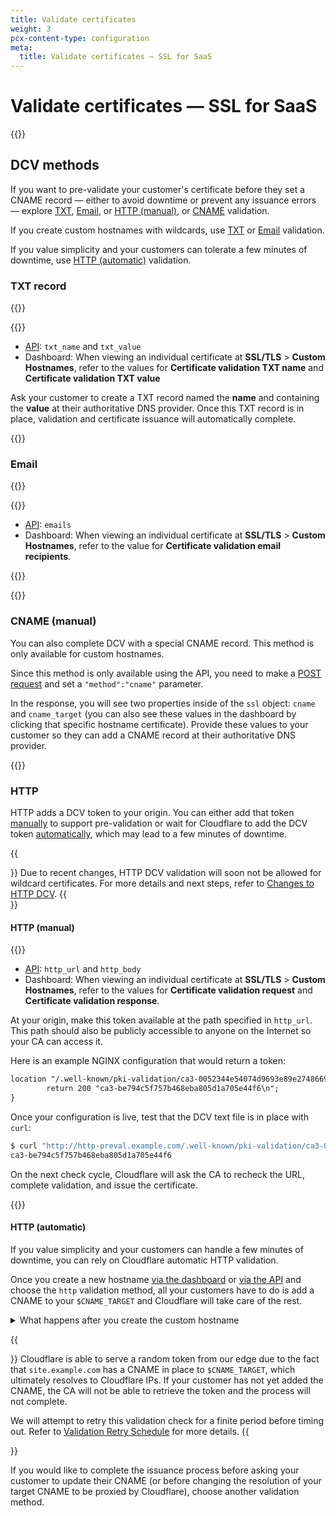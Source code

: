 ```yaml
---
title: Validate certificates
weight: 3
pcx-content-type: configuration
meta:
  title: Validate certificates — SSL for SaaS
---
```


# Validate certificates — SSL for SaaS

{{<render file="_dcv-definition.md">}}

## DCV methods

If you want to pre-validate your customer's certificate before they set a CNAME record — either to avoid downtime or prevent any issuance errors — explore [TXT](#txt), [Email](#email), or [HTTP (manual)](#http-manual), or [CNAME](#cname) validation.

If you create custom hostnames with wildcards, use [TXT](#txt) or [Email](#email) validation.

If you value simplicity and your customers can tolerate a few minutes of downtime, use [HTTP (automatic)](#http-automatic) validation.

### TXT record

{{<render file="_txt-validation-definition.md">}}

{{<render file="_ssl-for-saas-create-hostname.md">}}

- [API](https://api.cloudflare.com/#custom-hostname-for-a-zone-custom-hostname-details): `txt_name` and `txt_value`
- Dashboard: When viewing an individual certificate at **SSL/TLS** > **Custom Hostnames**, refer to the values for **Certificate validation TXT name** and **Certificate validation TXT value**

Ask your customer to create a TXT record named the **name** and containing the **value** at their authoritative DNS provider. Once this TXT record is in place, validation and certificate issuance will automatically complete.

{{<render file="_ssl-for-saas-validate-patch.md">}}

### Email

{{<render file="_email-validation-definition.md">}}

{{<render file="_ssl-for-saas-create-hostname.md">}}

- [API](https://api.cloudflare.com/#custom-hostname-for-a-zone-custom-hostname-details): `emails`
- Dashboard: When viewing an individual certificate at **SSL/TLS** > **Custom Hostnames**, refer to the value for **Certificate validation email recipients**.

{{<render file="_email-validation-process.md">}}

{{<render file="_ssl-for-saas-validate-patch.md">}}

### CNAME (manual)

You can also complete DCV with a special CNAME record. This method is only available for custom hostnames.

Since this method is only available using the API, you need to make a [POST request](https://api.cloudflare.com/#custom-hostname-for-a-zone-create-custom-hostname) and set a `"method":"cname"` parameter.

In the response, you will see two properties inside of the `ssl` object: `cname` and `cname_target` (you can also see these values in the dashboard by clicking that specific hostname certificate). Provide these values to your customer so they can add a CNAME record at their authoritative DNS provider.

{{<render file="_ssl-for-saas-validate-patch.md">}}

### HTTP

HTTP adds a DCV token to your origin. You can either add that token [manually](#http-manual) to support pre-validation or wait for Cloudflare to add the DCV token [automatically](#http-automatic), which may lead to a few minutes of downtime.

{{<Aside type="warning">}}
Due to recent changes, HTTP DCV validation will soon not be allowed for wildcard certificates. For more details and next steps, refer to [Changes to HTTP DCV](/ssl/ssl-tls/dcv-update/).
{{</Aside>}}

#### HTTP (manual)

{{<render file="_ssl-for-saas-create-hostname.md">}}

- [API](https://api.cloudflare.com/#custom-hostname-for-a-zone-custom-hostname-details): `http_url` and `http_body`
- Dashboard: When viewing an individual certificate at **SSL/TLS** > **Custom Hostnames**, refer to the values for **Certificate validation request** and **Certificate validation response**.

At your origin, make this token available at the path specified in `http_url`. This path should also be publicly accessible to anyone on the Internet so your CA can access it.

Here is an example NGINX configuration that would return a token:

```txt
location "/.well-known/pki-validation/ca3-0052344e54074d9693e89e27486692d6.txt" {
        return 200 "ca3-be794c5f757b468eba805d1a705e44f6\n";
}
```

Once your configuration is live, test that the DCV text file is in place with `curl`:

```bash
$ curl "http://http-preval.example.com/.well-known/pki-validation/ca3-0052344e54074d9693e89e27486692d6.txt"
ca3-be794c5f757b468eba805d1a705e44f6
```

On the next check cycle, Cloudflare will ask the CA to recheck the URL, complete validation, and issue the certificate.

{{<render file="_ssl-for-saas-validate-patch.md">}}

#### HTTP (automatic)

If you value simplicity and your customers can handle a few minutes of downtime, you can rely on Cloudflare automatic HTTP validation.

Once you create a new hostname [via the dashboard](/ssl/ssl-for-saas/common-tasks/issuing-certificates/#via-the-dashboard) or [via the API](/ssl/ssl-for-saas/common-tasks/issuing-certificates/#via-the-api) and choose the `http` validation method, all your customers have to do is add a CNAME to your `$CNAME_TARGET` and Cloudflare will take care of the rest.

<details>
<summary>What happens after you create the custom hostname</summary>
<div>

{{<render file="_cname-cert-verification.md">}}

</div>

</details>

{{<Aside type="note" header="Note">}}
Cloudflare is able to serve a random token from our edge due to the fact that `site.example.com` has a CNAME in place to `$CNAME_TARGET`, which ultimately resolves to Cloudflare IPs. If your customer has not yet added the CNAME, the CA will not be able to retrieve the token and the process will not complete.

We will attempt to retry this validation check for a finite period before timing out. Refer to <a href="/ssl-for-saas/validation-backoff-schedule">Validation Retry Schedule</a> for more details.
{{</Aside>}}

If you would like to complete the issuance process before asking your customer to update their CNAME (or before changing the resolution of your target CNAME to be proxied by Cloudflare), choose another validation method.
